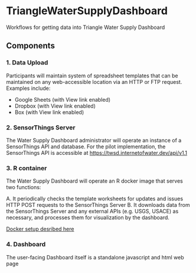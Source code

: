 # TriangleWaterSupplyDashboard
Workflows for getting data into Triangle Water Supply Dashboard

## Components

### 1. Data Upload

Participants will maintain system of spreadsheet templates that can be maintained on any web-accessible location via an HTTP or FTP request. Examples include:

* Google Sheets (with View link enabled)
* Dropbox (with View link enabled)
* Box (with View link enabled)


### 2. SensorThings Server

The Water Supply Dashboard administrator will operate an instance of a SensorThings API and database. For the pilot implementation, the SensorThings API is accessible at https://twsd.internetofwater.dev/api/v1.1

### 3. R container

The Water Supply Dashboard will operate an R docker image that serves two functions:

A. It periodically checks the template worksheets for updates and issues HTTP POST requests to the SensorThings Server
B. It downloads data from the SensorThings Server and any external APIs (e.g. USGS, USACE) as necessary, and processes them for visualization by the dashboard.

[Docker setup desribed here](https://www.bioconductor.org/packages/release/bioc/vignettes/sevenbridges/inst/doc/docker.html#1_Introduction)

### 4. Dashboard 

The user-facing Dashboard itself is a standalone javascript and html web page